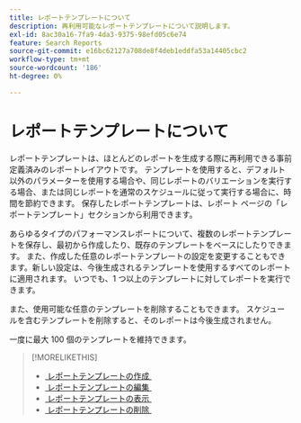 ```yaml
---
title: レポートテンプレートについて
description: 再利用可能なレポートテンプレートについて説明します。
exl-id: 8ac30a16-7fa9-4da3-9375-98efd05c6e74
feature: Search Reports
source-git-commit: e16bc62127a708de8f4deb1eddfa53a14405cbc2
workflow-type: tm+mt
source-wordcount: '186'
ht-degree: 0%

---
```


# レポートテンプレートについて

レポートテンプレートは、ほとんどのレポートを生成する際に再利用できる事前定義済みのレポートレイアウトです。 テンプレートを使用すると、デフォルト以外のパラメーターを使用する場合や、同じレポートのバリエーションを実行する場合、または同じレポートを通常のスケジュールに従って実行する場合に、時間を節約できます。 保存したレポートテンプレートは、レポート ページの「レポートテンプレート」セクションから利用できます。

あらゆるタイプのパフォーマンスレポートについて、複数のレポートテンプレートを保存し、最初から作成したり、既存のテンプレートをベースにしたりできます。 また、作成した任意のレポートテンプレートの設定を変更することもできます。新しい設定は、今後生成されるテンプレートを使用するすべてのレポートに適用されます。 いつでも、1 つ以上のテンプレートに対してレポートを実行できます。

また、使用可能な任意のテンプレートを削除することもできます。 スケジュールを含むテンプレートを削除すると、そのレポートは今後生成されません。

一度に最大 100 個のテンプレートを維持できます。

>[!MORELIKETHIS]
>
>* [&#x200B; レポートテンプレートの作成 &#x200B;](template-create.md)
>* [&#x200B; レポートテンプレートの編集 &#x200B;](template-edit.md)
>* [&#x200B; レポートテンプレートの表示 &#x200B;](template-view.md)
>* [&#x200B; レポートテンプレートの削除 &#x200B;](template-delete.md)
